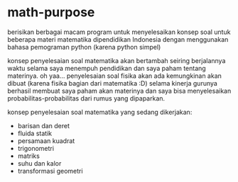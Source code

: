 # math-purpose
berisikan berbagai macam program untuk menyelesaikan konsep soal untuk beberapa materi matematika dipendidikan Indonesia dengan menggunakan bahasa pemograman python (karena python simpel)

konsep penyelesaian soal matematika akan bertambah seiring berjalannya waktu selama saya menempuh pendidikan dan saya paham tentang materinya.
oh yaa... penyelesaian soal fisika akan ada kemungkinan akan dibuat (karena fisika bagian dari matematika :D) selama kinerja gurunya berhasil membuat saya paham akan materinya dan saya bisa menyelesaikan probabilitas-probabilitas dari rumus yang dipaparkan.

konsep penyelesaian soal matematika yang sedang dikerjakan:
- barisan dan deret
- fluida statik
- persamaan kuadrat
- trigonometri
- matriks
- suhu dan kalor
- transformasi geometri